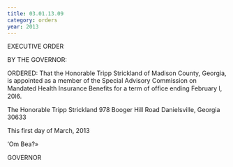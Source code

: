 ```yaml
---
title: 03.01.13.09
category: orders
year: 2013
---
```

 

EXECUTIVE ORDER

BY THE GOVERNOR:

ORDERED: That the Honorable Tripp Strickland of Madison County, Georgia,
is appointed as a member of the Special Advisory Commission on
Mandated Health Insurance Beneﬁts for a term of ofﬁce ending
February l, 20l6.

The Honorable Tripp Strickland
978 Booger Hill Road
Danielsville, Georgia 30633

This first day of March, 2013

‘Om Bea?»

GOVERNOR

